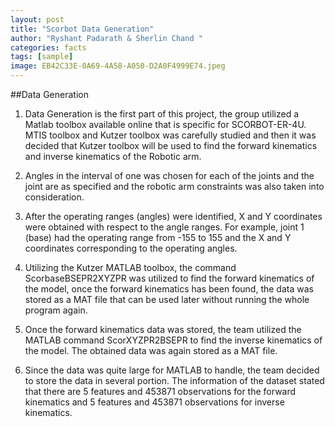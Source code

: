 ```yaml
---
layout: post
title: "Scorbot Data Generation"
author: "Ryshant Padarath & Sherlin Chand "
categories: facts
tags: [sample]
image: EB42C33E-0A69-4A58-A050-D2A0F4999E74.jpeg
---
```


##Data Generation 

1)	Data Generation is the first part of this project, the group utilized a Matlab toolbox available online that is specific for SCORBOT-ER-4U. MTIS toolbox and Kutzer toolbox was carefully studied and then it was decided that Kutzer toolbox will be used to find the forward kinematics and inverse kinematics of the Robotic arm. 

2)	Angles in the interval of one was chosen for each of the joints and the joint are as specified and the robotic arm constraints was also taken into consideration.

3)	After the operating ranges (angles) were identified, X and Y coordinates were obtained with respect to the angle ranges. For example, joint 1 (base) had the operating range from -155 to 155 and the X and Y coordinates corresponding to the operating angles.

4)	Utilizing the Kutzer MATLAB toolbox, the command ScorbaseBSEPR2XYZPR was utilized to find the forward kinematics of the model, once the forward kinematics has been found, the data was stored as a MAT file that can be used later without running the whole program again.

5)	Once the forward kinematics data was stored, the team utilized the MATLAB command ScorXYZPR2BSEPR to find the inverse kinematics of the model. The obtained data was again stored as a MAT file. 

6)	Since the data was quite large for MATLAB to handle, the team decided to store the data in several portion. The information of the dataset stated that there are 5 features and 453871 observations for the forward kinematics and 5 features and 453871 observations for inverse kinematics. 




